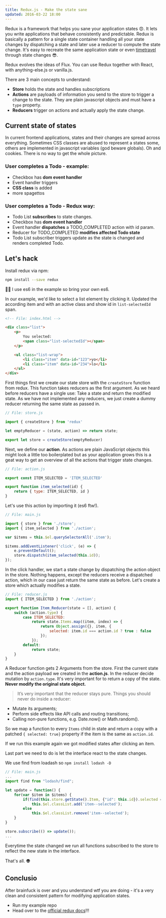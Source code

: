 ```yaml
---
title: Redux.js - Make the state sane
updated: 2016-03-22 18:00
---
```


Redux is a framework that helps you sane your application states :heart_eyes:. It lets you write applications that behave consistently and predictable. Redux is basically a pattern for a single state container handling all your state changes by dispatching a state and later use a reducer to compute the state change. It's easy to recreate the same application state or even [timetravel](https://github.com/gaearon/redux-devtools) through state changes :sunglasses:.

Redux evolves the ideas of Flux. You can use Redux together with React, with anything-else.js or vanilla.js.

There are 3 main concepts to understand:

- **Store** holds the state and handles subscriptions
- **Actions** are payloads of information you send to the store to trigger a change to the state. They are plain javascript objects and must have a ```type``` property.
- **Reducers** trigger on actions and actually apply the state change.

## Current state of states

In current frontend applications, states and their changes are spread across everything. Sometimes CSS classes are abused to represent a states some, others are implemented in javascript variables (god beware globals). Oh and cookies. There is no way to get the whole picture.

### User completes a Todo - example:

- Checkbox has **dom event handler**
- Event handler triggers
- **CSS class** is added
- more spagettos

### User completes a Todo - Redux way:

- Todo List **subscribes** to state changes.
- Checkbox has **dom event handler**
- Event handler **dispatches** a TODO_COMPLETED action with id param.
- Reducer for TODO_COMPLETED **modifies affected Todo state**
- Todo List subscriber triggers update as the state is changed and renders completed Todo.

## Let's hack

Install redux via npm:

```sh
npm install --save redux
```

:guardsman: I use es6 in the example so bring your own es6.

In our example, we'd like to select a list element by clicking it. Updated the according item and with an active class and show id in ```list-selectedId``` span.

```html
<!-- File: index.html -->

<div class="list">
    <p>
        You selected:
        <span class="list-selectedId"></span>
    </p>

    <ul class="list-wrap">
        <li class="item" data-id="123">yo</li>
        <li class="item" data-id="234">lo</li>
    </ul>
</div>
```

First things first we create our state store with the ```createStore``` function from redux. This function takes reducers as the first argument. As we heard before reducers have a single use: Take a state and return the modified state. As we have not implemented any reducers, we just create a dummy reducer returning the same state as passed in.

```js
// File: store.js

import { createStore } from 'redux'

let emptyReducer = (state, action) => return state;

export let store = createStore(emptyReducer)
```

Next, we define our **action**. As actions are plain JavaScript objects this might look a little too boilerplated but as your application grows this is a geat way to get an overview of all the actions that trigger state changes.

```js
// File: action.js

export const ITEM_SELECTED = 'ITEM_SELECTED'

export function item_selected(id) {
    return { type: ITEM_SELECTED, id }
}
```

Let's use this action by importing it (es6 ftw!).

```js
// File: main.js

import { store } from './store';
import { item_selected } from './action';

var $items = this.$el.querySelectorAll('.item');

$items.addEventListener('click', (e) => {
    e.preventDefault();
    store.dispatch(item_selected(this.id));
});
```

In the click handler, we start a state change by dispatching the action object in the store. Nothing happens, except the reducers receive a dispatched action, which in our case just return the same state as before. Let's create a store which actually modifies a state.

```js
// File: reducer.js
import { ITEM_SELECTED } from './action';

export function Item_Reducer(state = [], action) {
    switch (action.type) {
        case ITEM_SELECTED:
            return state.Items.map((item, index) => {
                return Object.assign({}, item, {
                    selected: item.id === action.id ? true : false
                });
            });
        default:
            return state;
    }
}
```

A Reducer function gets 2 Arguments from the store. First the current state and the action payload we created in the **action.js**. In the reducer decide mutation by ```action.type```. It's very important for to return a copy of the state. **Never modify the original state object.**

> It’s very important that the reducer stays pure. Things you should never do inside a reducer:

- Mutate its arguments;
- Perform side effects like API calls and routing transitions;
- Calling non-pure functions, e.g. Date.now() or Math.random().

So we map a function to every ```Items``` child in state and return a copy with a patched ```{ selected: true}``` property if the item is the same as ```action.id```.

If we run this example again we got modified states after clicking an item.

Last part we need to do is let the interface react to the state changes.

We use find from loadash so ```npm install lodash -D```

```js
// File: main.js
...
import find from "lodash/find";

let update = function() {
    for(var $item in $items) {
        if(find(this.store.getState().Item, {"id": this.id}).selected == true)
            this.$el.classList.add('item--selected');
        else
            this.$el.classList.remove('item--selected');
    }
}

store.subscribe(() => update());
...
```

Everytime the state changed we run all functions subscribed to the store to reflect the new state in the interface.

That's all. :alien:

## Conclusio

After brainfuck is over and you understand wtf you are doing - it's a very clean and consistent pattern for modifying application states.

- Run my example repo
- Head over to the [official redux docs](http://redux.js.org/)!!!

